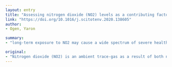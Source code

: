 ```yaml
---
layout: entry
title: "Assessing nitrogen dioxide (NO2) levels as a contributing factor to the coronavirus (COVID-19) fatality rate"
link: "https://doi.org/10.1016/j.scitotenv.2020.138605"
author:
- Ogen, Yaron

summary:
- "long-term exposure to NO2 may cause a wide spectrum of severe health problems. The Sentinel-5P is used for mapping the tropospheric NO2 distribution and the NCEP/NCAR reanalysis. Results show that out of the 4443 fatality cases, 3487 were in five regions located in north Italy and central Spain. In the same five regions, the highest NO2 concentrations combined with downwards airflow prevent efficient dispersion of air pollution."

original:
- "Nitrogen dioxide (NO2) is an ambient trace-gas as a result of both natural and anthropogenic processes. Long-term exposure to NO2 may cause a wide spectrum of severe health problems such as hypertension, diabetes, heart and cardiovascular diseases and even death. The objective of this study is to examine the relationship between long-term exposure to NO2 and fatality caused by the coronavirus. The Sentinel-5P is used for mapping the tropospheric NO2 distribution and the NCEP/NCAR reanalysis for evaluating the atmospheric capability to disperse the pollution. The spatial analysis has been conducted on a regional scale and combined with the number of death cases taken from 66 administrative regions in Italy, Spain, France and Germany. Results show that out of the 4443 fatality cases, 3487 (78%) were in five regions located in north Italy and central Spain. Additionally, the same five regions show the highest NO2 concentrations combined with downwards airflow which prevent an efficient dispersion of air pollution. These results indicate that the long-term exposure to this pollutant may be one of the most important contributors to fatality caused by the COVID-19 in these regions and maybe across the whole world."
---
```



